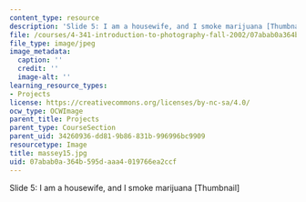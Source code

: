 ```yaml
---
content_type: resource
description: 'Slide 5: I am a housewife, and I smoke marijuana [Thumbnail]'
file: /courses/4-341-introduction-to-photography-fall-2002/07abab0a364b595daaa4019766ea2ccf_massey15.jpg
file_type: image/jpeg
image_metadata:
  caption: ''
  credit: ''
  image-alt: ''
learning_resource_types:
- Projects
license: https://creativecommons.org/licenses/by-nc-sa/4.0/
ocw_type: OCWImage
parent_title: Projects
parent_type: CourseSection
parent_uid: 34260936-dd81-9b86-831b-996996bc9909
resourcetype: Image
title: massey15.jpg
uid: 07abab0a-364b-595d-aaa4-019766ea2ccf
---
```

Slide 5: I am a housewife, and I smoke marijuana [Thumbnail]